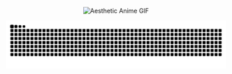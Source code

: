 <p align="center">
  <img src="https://media.giphy.com/media/LMcB8XospGZO8UQq87/giphy.gif" width="800" height="250" alt="Aesthetic Anime GIF">
</p>

<p align="center">
  <img src="https://raw.githubusercontent.com/im44nne/im44nne/output/snake.svg" />
</p>
